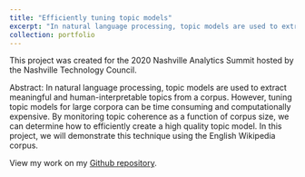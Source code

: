 ```yaml
---
title: "Efficiently tuning topic models"
excerpt: "In natural language processing, topic models are used to extract meaningful and human-interpretable topics from a corpus.  However, tuning topic models for large corpora can be time consuming and computationally expensive.  By monitoring topic coherence as a function of corpus size, we can determine how to efficiently create a high quality topic model.  In this project, we will demonstrate this technique using the English Wikipedia corpus."
collection: portfolio
---
```


This project was created for the 2020 Nashville Analytics Summit hosted by the Nashville Technology Council.

Abstract: In natural language processing, topic models are used to extract meaningful and human-interpretable topics from a corpus.  However, tuning topic models for large corpora can be time consuming and computationally expensive.  By monitoring topic coherence as a function of corpus size, we can determine how to efficiently create a high quality topic model.  In this project, we will demonstrate this technique using the English Wikipedia corpus.

View my work on my [Github repository](https://github.com/gcdunn/ntc_analytics_2020).